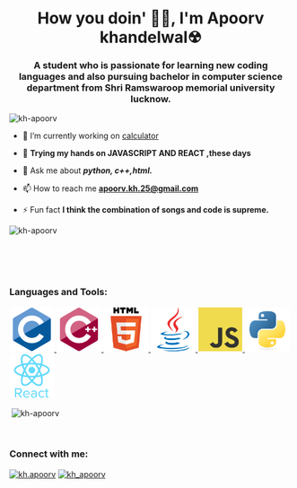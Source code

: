 <h1 align="center">How you doin' 🤗👋, I'm Apoorv khandelwal☢</h1>
<h3 align="center">A student who is passionate for learning new coding languages and also pursuing bachelor in computer science department from Shri Ramswaroop memorial university lucknow.</h3>

<p align="left"> <img src="https://komarev.com/ghpvc/?username=kh-apoorv&label=Profile%20views&color=0e75b6&style=flat" alt="kh-apoorv" /> </p>

- 🔭 I’m currently working on [calculator](https://github.com/Kh-Apoorv/simple_calculator)

- 🌱 **Trying my hands on JAVASCRIPT AND REACT ,these days** 

- 💬 Ask me about ***python, c++,html.***

- 📫 How to reach me **apoorv.kh.25@gmail.com**

- ⚡ Fun fact **I think the combination of songs and code is supreme.**

<p><img align="left" src="https://github-readme-stats.vercel.app/api/top-langs?username=kh-apoorv&show_icons=true&locale=en&layout=compact" alt="kh-apoorv" /></p>
<br/>

<br/>
<br/>
<br/>
<br/>

<h3 align="left">Languages and Tools:</h3>
<p align="left"> <a href="https://www.cprogramming.com/" target="_blank"> <img src="https://raw.githubusercontent.com/devicons/devicon/master/icons/c/c-original.svg" alt="c" width="80" 80height="80"/> </a> <a href="https://www.w3schools.com/cpp/" target="_blank"> <img src="https://raw.githubusercontent.com/devicons/devicon/master/icons/cplusplus/cplusplus-original.svg" alt="cplusplus" width="80" height="80"/> </a> <a href="https://www.w3.org/html/" target="_blank"> <img src="https://raw.githubusercontent.com/devicons/devicon/master/icons/html5/html5-original-wordmark.svg" alt="html5" width="80" height="80"/> </a> <a href="https://www.java.com" target="_blank"> <img src="https://raw.githubusercontent.com/devicons/devicon/master/icons/java/java-original.svg" alt="java" width="80" height="80"/> </a> <a href="https://developer.mozilla.org/en-US/docs/Web/JavaScript" target="_blank"> <img src="https://raw.githubusercontent.com/devicons/devicon/master/icons/javascript/javascript-original.svg" alt="javascript" width="80" height="80"/> </a> <a href="https://www.python.org" target="_blank"> <img src="https://raw.githubusercontent.com/devicons/devicon/master/icons/python/python-original.svg" alt="python" width="80" height="80"/> </a> <a href="https://reactjs.org/" target="_blank"> <img src="https://raw.githubusercontent.com/devicons/devicon/master/icons/react/react-original-wordmark.svg" alt="react" width="80" height="80"/> </a> </p>
<p>&nbsp;<img align="center" src="https://github-readme-stats.vercel.app/api?username=kh-apoorv&show_icons=true&locale=en" alt="kh-apoorv" /></p>
<br/>
<h3 align="left">Connect with me:</h3>
<p align="left">
<a href="https://instagram.com/kh.apoorv" target="blank"><img align="center" src="https://cdn.jsdelivr.net/npm/simple-icons@3.0.1/icons/instagram.svg" alt="kh.apoorv" height="30" width="40" /></a>
<a href="https://www.codechef.com/users/kh_apoorv" target="blank"><img align="center" src="https://cdn.jsdelivr.net/npm/simple-icons@3.1.0/icons/codechef.svg" alt="kh_apoorv" height="30" width="40" /></a>
</p>








